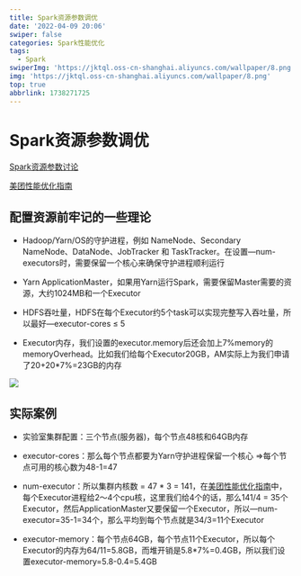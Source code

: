 ```yaml
---
title: Spark资源参数调优
date: '2022-04-09 20:06'
swiper: false
categories: Spark性能优化
tags:
  - Spark
swiperImg: 'https://jktql.oss-cn-shanghai.aliyuncs.com/wallpaper/8.png'
img: 'https://jktql.oss-cn-shanghai.aliyuncs.com/wallpaper/8.png'
top: true
abbrlink: 1738271725
---
```



# Spark资源参数调优

[Spark资源参数讨论](https://spoddutur.github.io/spark-notes/distribution_of_executors_cores_and_memory_for_spark_application.html)

[美团性能优化指南](https://tech.meituan.com/2016/04/29/spark-tuning-basic.html)



## 配置资源前牢记的一些理论

*   Hadoop/Yarn/OS的守护进程，例如 NameNode、Secondary NameNode、DataNode、JobTracker 和 TaskTracker。在设置—num-executors时，需要保留一个核心来确保守护进程顺利运行

*   Yarn ApplicationMaster，如果用Yarn运行Spark，需要保留Master需要的资源，大约1024MB和一个Executor

*   HDFS吞吐量，HDFS在每个Executor约5个task可以实现完整写入吞吐量，所以最好—executor-cores ≤ 5

*   Executor内存，我们设置的executor.memory后还会加上7%memory的memoryOverhead。比如我们给每个Executor20GB，AM实际上为我们申请了20+20\*7%=23GB的内存

![](https://jktql.oss-cn-shanghai.aliyuncs.com/article/Spark资源参数调优/image_bueuzEb6EbLA7WWwKUFJz6.png)



## 实际案例

*   实验室集群配置：三个节点(服务器)，每个节点48核和64GB内存

*   executor-cores：那么每个节点都要为Yarn守护进程保留一个核心 =>每个节点可用的核心数为48-1=47

*   num-executor：所以集群内核数 = 47 \* 3 = 141，在[美团性能优化指南](https://tech.meituan.com/2016/04/29/spark-tuning-basic.html "美团性能优化指南")中，每个Executor进程给2～4个cpu核，这里我们给4个的话，那么141/4 = 35个Executor，然后ApplicationMaster又要保留一个Executor，所以—num-executor=35-1=34个，那么平均到每个节点就是34/3=11个Executor

*   executor-memory：每个节点64GB，每个节点11个Executor，所以每个Executor的内存为64/11=5.8GB，而堆开销是5.8\*7%=0.4GB，所以我们设置executor-memory=5.8-0.4=5.4GB
